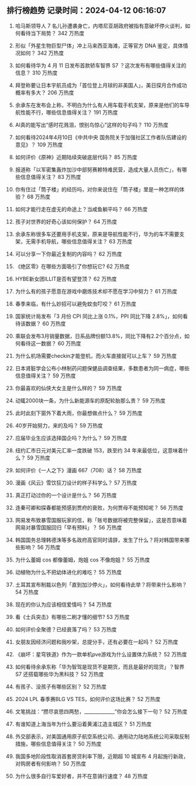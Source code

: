 
## 排行榜趋势 记录时间：2024-04-12 06:16:07
  
  1. 哈马斯领导人 7 名儿孙遭袭身亡，内塔尼亚胡政府被指有意破坏停火谈判，如何看待当下局势？ 342 万热度
    
  2. 形似「外星生物巨型尸体」冲上马来西亚海滩，正等官方 DNA 鉴定，具体情况如何？ 342 万热度
    
  3. 如何看待华为 4 月 11 日发布首款轿车智界 S7 ？这次发布有哪些值得关注的信息？ 310 万热度
    
  4. 拜登称要让日本宇航员成为「首位登上月球的非美国人」，美日探月合作成功概率有多大？ 206 万热度
    
  5. 余承东在发布会上称，不明白为什么有人用车载手机支架，原来是他们的车导航性能不行，哪些信息值得关注？ 191 万热度
    
  6. AI真的能写出“感时花溅泪，恨别鸟惊心”这样的句子吗？ 110 万热度
    
  7. 如何看待2024年4月10日《中共中央 国务院关于加强社区工作者队伍建设的意见》？ 109 万热度
    
  8. 如何评价《原神》近期陆续突破底层代码？ 85 万热度
    
  9. 报道称「以军密集轰炸加沙中部努赛赖特难民营，造成大量人员伤亡」，有哪些信息值得关注？ 83 万热度
    
  10. 你有住过「筒子楼」的经历吗，对你来说住在「筒子楼」里是一种怎样的体验？ 68 万热度
    
  11. 如何才能行走在虚无的命途上？当咸鱼躺平吗？ 66 万热度
    
  12. 孩子对世界的好奇心该如何保护？ 64 万热度
    
  13. 余承东称很多车还要用手机支架，原来是导航性能不行，华为的车不需要支架，无需手机导航，哪些信息值得关注？ 63 万热度
    
  14. 可以分享一下你最近复制的内容吗？ 62 万热度
    
  15. 《绝区零》在哪些方面吸引了你想玩它? 62 万热度
    
  16. HYBE新女团ILLIT是否有望登顶？ 62 万热度
    
  17. 为什么有的孩子愿意在游戏中磨炼技术却不愿在学习中努力？ 61 万热度
    
  18. 春季来临，有什么妙招可以避免蚊虫叮咬？ 61 万热度
    
  19. 国家统计局发布「3 月份 CPI 同比上涨 0.1%，PPI 同比下降 2.8%」，如何看待该数据？ 60 万热度
    
  20. 乘联会发布3月销量数据，日系品牌份额13.8%，同比下降有2.2个百分点，如何看待这一数据？ 60 万热度
    
  21. 为什么机场需要checkin才能登机，而火车直接就可以上车？ 59 万热度
    
  22. 日本肾脏学会公布小林制药问题保健品调查结果，多数患者为同一病症，哪些信息值得关注？ 59 万热度
    
  23. 你最喜欢的仙侠大女主是什么样的？ 59 万热度
    
  24. 动辄2000块一条，为什么新能源车的原配轮胎那么贵？ 59 万热度
    
  25. 此时此刻下窗外下着大雨，你最想做点什么？ 59 万热度
    
  26. 40岁开始努力，来的及吗？ 59 万热度
    
  27. 应届毕业生应该选择国企吗？为什么？ 59 万热度
    
  28. 纽约汇市日元对美元汇率一度跌破 153，跌至约 34 年来最低位，这意味着什么？ 59 万热度
    
  29. 如何评价《一人之下》漫画 667（708）话？ 58 万热度
    
  30. 漫画《风云》雪饮狂刀设计的样子科学么？ 57 万热度
    
  31. 真正打动过你的一个设计是什么？ 56 万热度
    
  32. 连秦可卿和探春都能预感到贾府的衰败，为何贾母不能预知呢？ 56 万热度
    
  33. 网易发布致暴雪国服玩家的信，称「账号数据将被完整保留」，这是否意味着网易对暴雪国服回归「早有预料」？ 56 万热度
    
  34. 韩国国务总理韩德洙等多名政府高官同时请辞，发生了什么？将对韩国带来哪些影响？ 56 万热度
    
  35. 为什么蕾姆 cos 都像蕾姆，炮姐 cos 不像炮姐？ 55 万热度
    
  36. 动植物为什么不把幼体进化的难吃？ 55 万热度
    
  37. 土耳其宣布制裁以色列「直到加沙停火」，如何看待此举？将带来什么影响？ 54 万热度
    
  38. 现在的你认为应该相信爱情吗？ 54 万热度
    
  39. 看《士兵突击》有哪些二刷才懂的细节? 53 万热度
    
  40. 如何评价全聚德？已经衰落了吗？ 53 万热度
    
  41. 女朋友因经济问题和我吵架，总提分手，还有必要在一起吗？ 52 万热度
    
  42. 《崩坏：星穹铁道》作为一款单机pve游戏为什么设置体力系统？ 52 万热度
    
  43. 如何看待余承东称「华为智驾是现货不是期货，而且是最好的现货」？智界 S7 还搭载哪些华为黑科技？ 52 万热度
    
  44. 有孩子、没孩子有哪些区别？ 52 万热度
    
  45. 2024 LPL 春季赛BLG VS TES，如何评价这场比赛？ 52 万热度
    
  46. 文笔挑战：“攒尽哀思四两愁，_____________”你会怎么接下一句？ 52 万热度
    
  47. 有谁知道上海当年为什么要沿着黄浦江造主城区？ 51 万热度
    
  48. 外交部表示，对美国通用原子航空系统公司、通用动力陆地系统公司采取反制措施，哪些信息值得关注？ 50 万热度
    
  49. 我国多地阶段性取消首套房贷利率下限，近期超 10 城宣布 4 月起施行新政，对购房者有何影响？ 50 万热度
    
  50. 为什么很多自行车爱好者，并不在意骑行速度？ 48 万热度
    